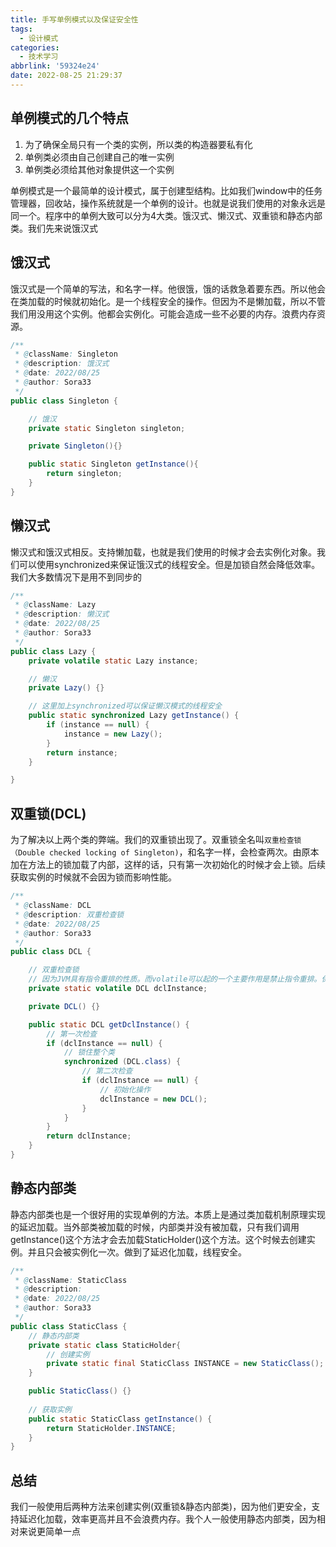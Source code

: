 ```yaml
---
title: 手写单例模式以及保证安全性
tags:
  - 设计模式
categories:
  - 技术学习
abbrlink: '59324e24'
date: 2022-08-25 21:29:37
---
```


## **单例模式的几个特点**

1.  为了确保全局只有一个类的实例，所以类的构造器要私有化
2. 单例类必须由自己创建自己的唯一实例
3. 单例类必须给其他对象提供这一个实例

单例模式是一个最简单的设计模式，属于创建型结构。比如我们window中的任务管理器，回收站，操作系统就是一个单例的设计。也就是说我们使用的对象永远是同一个。程序中的单例大致可以分为4大类。饿汉式、懒汉式、双重锁和静态内部类。我们先来说饿汉式

## **饿汉式**

饿汉式是一个简单的写法，和名字一样。他很饿，饿的话救急着要东西。所以他会在类加载的时候就初始化。是一个线程安全的操作。但因为不是懒加载，所以不管我们用没用这个实例。他都会实例化。可能会造成一些不必要的内存。浪费内存资源。

```java
/**
 * @className: Singleton
 * @description: 饿汉式
 * @date: 2022/08/25
 * @author: Sora33
 */
public class Singleton {

    // 饿汉
    private static Singleton singleton;

    private Singleton(){}

    public static Singleton getInstance(){
        return singleton;
    }
}
```

## **懒汉式**

懒汉式和饿汉式相反。支持懒加载，也就是我们使用的时候才会去实例化对象。我们可以使用synchronized来保证饿汉式的线程安全。但是加锁自然会降低效率。我们大多数情况下是用不到同步的

```java
/**
 * @className: Lazy
 * @description: 懒汉式
 * @date: 2022/08/25
 * @author: Sora33
 */
public class Lazy {
    private volatile static Lazy instance;

    // 懒汉
    private Lazy() {}

    // 这里加上synchronized可以保证懒汉模式的线程安全
    public static synchronized Lazy getInstance() {
        if (instance == null) {
            instance = new Lazy();
        }
        return instance;
    }

}
```

## **双重锁**(DCL)

为了解决以上两个类的弊端。我们的双重锁出现了。双重锁全名叫`双重检查锁（Double checked locking of Singleton)`，和名字一样，会检查两次。由原本加在方法上的锁加载了内部，这样的话，只有第一次初始化的时候才会上锁。后续获取实例的时候就不会因为锁而影响性能。

```java
/**
 * @className: DCL
 * @description: 双重检查锁
 * @date: 2022/08/25
 * @author: Sora33
 */
public class DCL {

    // 双重检查锁
    // 因为JVM具有指令重排的性质。而volatile可以起的一个主要作用是禁止指令重排。保证了多线程并发环境下的安全，也就是说强制让程序按顺序走 
    private static volatile DCL dclInstance;

    private DCL() {}

    public static DCL getDclInstance() {
        // 第一次检查
        if (dclInstance == null) {
            // 锁住整个类
            synchronized (DCL.class) {
                // 第二次检查
                if (dclInstance == null) {
                    // 初始化操作
                    dclInstance = new DCL();
                }
            }
        }
        return dclInstance;
    }
}
```

## **静态内部类**

静态内部类也是一个很好用的实现单例的方法。本质上是通过类加载机制原理实现的延迟加载。当外部类被加载的时候，内部类并没有被加载，只有我们调用getInstance()这个方法才会去加载StaticHolder()这个方法。这个时候去创建实例。并且只会被实例化一次。做到了延迟化加载，线程安全。

```java
/**
 * @className: StaticClass
 * @description:
 * @date: 2022/08/25
 * @author: Sora33
 */
public class StaticClass {
    // 静态内部类
    private static class StaticHolder{
        // 创建实例
        private static final StaticClass INSTANCE = new StaticClass();
    }

    public StaticClass() {}
    
    // 获取实例
    public static StaticClass getInstance() {
        return StaticHolder.INSTANCE;
    }
}
```

## **总结**

我们一般使用后两种方法来创建实例(双重锁&静态内部类)，因为他们更安全，支持延迟化加载，效率更高并且不会浪费内存。我个人一般使用静态内部类，因为相对来说更简单一点
